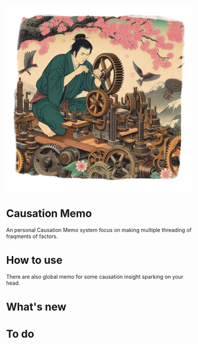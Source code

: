 ![causation_memo](https://github.com/sotw/causation_memo/blob/main/001small.png?raw=true)

# Causation Memo

An personal Causation Memo system focus on making multiple threading of fraqments of factors.

# How to use

There are also global memo for some causation insight sparking on your head.

# What's new


# To do

